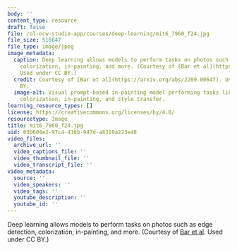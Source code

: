 ```yaml
---
body: ''
content_type: resource
draft: false
file: /ol-ocw-studio-app/courses/deep-learning/mit6_7960_f24.jpg
file_size: 516647
file_type: image/jpeg
image_metadata:
  caption: Deep learning allows models to perform tasks on photos such as edge detection,
    colorization, in-painting, and more. (Courtesy of [Bar et al](https://arxiv.org/abs/2209.00647).
    Used under CC BY.)
  credit: Courtesy of [Bar et al](https://arxiv.org/abs/2209.00647). Used under CC
    BY.
  image-alt: Visual prompt-based in-painting model performing tasks like segmentation,
    colorization, in-painting, and style transfer.
learning_resource_types: []
license: https://creativecommons.org/licenses/by/4.0/
resourcetype: Image
title: mit6_7960_f24.jpg
uid: 03b604e2-97c4-416b-947d-a8319a223e48
video_files:
  archive_url: ''
  video_captions_file: ''
  video_thumbnail_file: ''
  video_transcript_file: ''
video_metadata:
  source: ''
  video_speakers: ''
  video_tags: ''
  youtube_description: ''
  youtube_id: ''
---
```

Deep learning allows models to perform tasks on photos such as edge detection, colorization, in-painting, and more. (Courtesy of [Bar et al](https://arxiv.org/abs/2209.00647). Used under CC BY.)